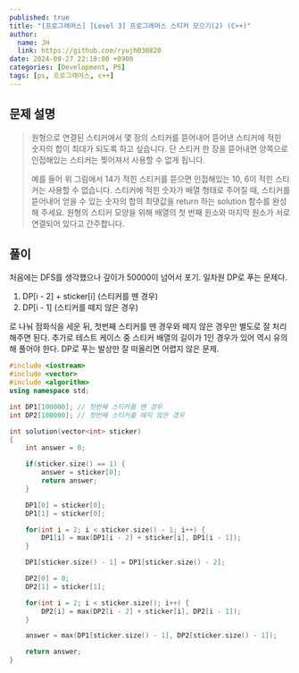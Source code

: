 ```yaml
---
published: true
title: "[프로그래머스] [Level 3] 프로그래머스 스티커 모으기(2) (C++)"
author:
  name: JH
  link: https://github.com/ryujh030820
date: 2024-09-27 22:18:00 +0900
categories: [Development, PS]
tags: [ps, 프로그래머스, c++]
---
```


## 문제 설명

> 원형으로 연결된 스티커에서 몇 장의 스티커를 뜯어내어 뜯어낸 스티커에 적힌 숫자의 합이 최대가 되도록 하고 싶습니다. 단 스티커 한 장을 뜯어내면 양쪽으로 인접해있는 스티커는 찢어져서 사용할 수 없게 됩니다.
>
> 예를 들어 위 그림에서 14가 적힌 스티커를 뜯으면 인접해있는 10, 6이 적힌 스티커는 사용할 수 없습니다. 스티커에 적힌 숫자가 배열 형태로 주어질 때, 스티커를 뜯어내어 얻을 수 있는 숫자의 합의 최댓값을 return 하는 solution 함수를 완성해 주세요. 원형의 스티커 모양을 위해 배열의 첫 번째 원소와 마지막 원소가 서로 연결되어 있다고 간주합니다.

## 풀이

처음에는 DFS를 생각했으나 깊이가 50000이 넘어서 포기. 일차원 DP로 푸는 문제다.

1. DP[i - 2] + sticker[i] (스티커를 뗀 경우)
2. DP[i - 1] (스티커를 떼지 않은 경우)

로 나눠 점화식을 세운 뒤, 첫번째 스티커를 뗀 경우와 떼지 않은 경우만 별도로 잘 처리해주면 된다. 추가로 테스트 케이스 중 스티커 배열의 길이가 1인 경우가 있어 역시 유의해 풀어야 한다. DP로 푸는 발상만 잘 떠올리면 어렵지 않은 문제.

```cpp
#include <iostream>
#include <vector>
#include <algorithm>
using namespace std;

int DP1[100000]; // 첫번째 스티커를 뗀 경우
int DP2[100000]; // 첫번째 스티커를 떼지 않은 경우

int solution(vector<int> sticker)
{
    int answer = 0;

    if(sticker.size() == 1) {
        answer = sticker[0];
        return answer;
    }

    DP1[0] = sticker[0];
    DP1[1] = sticker[0];

    for(int i = 2; i < sticker.size() - 1; i++) {
        DP1[i] = max(DP1[i - 2] + sticker[i], DP1[i - 1]);
    }

    DP1[sticker.size() - 1] = DP1[sticker.size() - 2];

    DP2[0] = 0;
    DP2[1] = sticker[1];

    for(int i = 2; i < sticker.size(); i++) {
        DP2[i] = max(DP2[i - 2] + sticker[i], DP2[i - 1]);
    }

    answer = max(DP1[sticker.size() - 1], DP2[sticker.size() - 1]);

    return answer;
}
```
